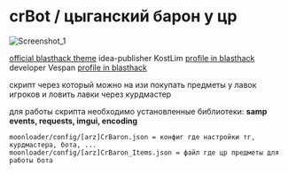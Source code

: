 # crBot / цыганский барон у цр

![Screenshot_1](https://user-images.githubusercontent.com/57196133/216812510-2892e407-8235-45ce-af0d-72e3b57bf6a1.png)

[official blasthack theme](www.blasthack.com) 
idea-publisher KostLim [profile in blasthack](https://www.blast.hk/members/269820/)     
developer Vespan [profile in blasthack](https://www.blast.hk/members/295413/)   

скрипт через который можно на изи покупать предметы у лавок игроков и ловить лавки через курдмастер

для работы скрипта необходимо установленные библиотеки: __samp events, requests, imgui, encoding__

```
moonloader/config/[arz]CrBaron.json = конфиг где настройки тг, курдмастера, бота, ...
moonloader/config/[arz]CrBaron_Items.json = файл где цр предметы для работы бота
```

